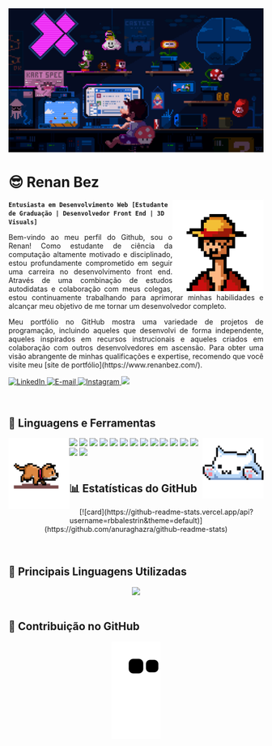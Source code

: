 <img src="./assets/mario.gif" alt="banner">
<div align="center">
    <h1 align="left">😎 Renan Bez</h1>
    <img align="right" width="180px" height="180px" src="./assets/luffy.gif" loop="infinite"/>
</div>

**`Entusiasta em Desenvolvimento Web [Estudante de Graduação | Desenvolvedor Front End | 3D Visuals]`**

<p style='text-align: justify;'>
Bem-vindo ao meu perfil do Github, sou o Renan! Como estudante de ciência da computação altamente motivado e disciplinado, estou profundamente comprometido em seguir uma carreira no desenvolvimento front end. Através de uma combinação de estudos autodidatas e colaboração com meus colegas, estou continuamente trabalhando para aprimorar minhas habilidades e alcançar meu objetivo de me tornar um desenvolvedor completo.
</p>

<p style='text-align: justify;'>
Meu portfólio no GitHub mostra uma variedade de projetos de programação, incluindo aqueles que desenvolvi de forma independente, aqueles inspirados em recursos instrucionais e aqueles criados em colaboração com outros desenvolvedores em ascensão. Para obter uma visão abrangente de minhas qualificações e expertise, recomendo que você visite meu [site de portfólio](https://www.renanbez.com/).
</p>

<p align="left">
    <a href="https://www.linkedin.com/in/renan-bez-911525257/">
        <img alt="LinkedIn" title="Confira meu perfil no LinkedIn" src="https://custom-icon-badges.demolab.com/badge/LinkedIn-0077B5?style=for-the-badge&logo=linkedin&logoColor=white"/>
    </a>
    <a href="mailto:renanbbez@gmail.com">
        <img alt="E-mail" title="Entre em contato comigo por e-mail" src="https://custom-icon-badges.demolab.com/badge/Email-8B0000?style=for-the-badge&logo=mail&logoColor=white">
    </a>
    <a href="https://www.instagram.com/rbbalestrin/">
        <img alt="Instagram" title="Entre em contato comigo pelo Instagram" src="https://custom-icon-badges.demolab.com/badge/Instagram-E4405F?style=for-the-badge&logo=instagram&logoColor=white">
    </a>
    <a href="https://github.com/rbbalestrin">
        <img src="https://komarev.com/ghpvc/?username=bbkx226&color=blueviolet&style=for-the-badge&label=Visualizações+do+Perfil">
    </a>
</p>

<br />
<h2 align="left">🌟 Linguagens e Ferramentas</h2>
<div>
    <img align="left" src="./assets/dog.gif" width="120" height="140" loop="infinite"/>
    <img align="right" src="./assets/cat.gif" width="120" height="120" loop="infinite"/>
    <img src="https://img.shields.io/badge/React-20232A?style=for-the-badge&logo=react&logoColor=white" />
    <img src="https://img.shields.io/badge/Node.js-43853D?style=for-the-badge&logo=node.js&logoColor=white" />
    <img src="https://img.shields.io/badge/HTML5-F16529?style=for-the-badge&logo=html5&logoColor=white" />
    <img src="https://img.shields.io/badge/CSS3-1572B6?style=for-the-badge&logo=css3&logoColor=white" />
    <img src="https://img.shields.io/badge/JavaScript-F7DF1E?style=for-the-badge&logo=javascript&logoColor=white" />
    <img src="https://img.shields.io/badge/Git-F05032?style=for-the-badge&logo=git&logoColor=white" />
    <img src="https://img.shields.io/badge/SASS-hotpink.svg?style=for-the-badge&logo=SASS&logoColor=white" />
    <img src="https://img.shields.io/badge/tailwindcss-%2338B2AC.svg?style=for-the-badge&logo=tailwind-css&logoColor=white" />
    <img src="https://img.shields.io/badge/figma-%23F24E1E.svg?style=for-the-badge&logo=figma&logoColor=white" />
    <img src="https://img.shields.io/badge/Firebase-FF9900?style=for-the-badge&logo=firebase&logoColor=white" />
    <img src="https://img.shields.io/badge/Markdown-000000?style=for-the-badge&logo=markdown&logoColor=white" />
    <img src="https://img.shields.io/badge/Redux-593D88?style=for-the-badge&logo=redux&logoColor=white" />
    <img src="https://img.shields.io/badge/-GraphQL-E10098?style=for-the-badge&logo=graphql&logoColor=white" />
    <img src="https://img.shields.io/badge/TypeScript-007ACC?style=for-the-badge&logo=typescript&logoColor=white" />
    <img src="https://img.shields.io/badge/Solidity-%23363636.svg?style=for-the-badge&logo=solidity&logoColor=white" />
</div>

<br />
<h2 align="left">📊 Estatísticas do GitHub</h2>
<div align="center">
[![card](https://github-readme-stats.vercel.app/api?username=rbbalestrin&theme=default)](https://github.com/anuraghazra/github-readme-stats)
</div>
<br />
<br />
<h2 align="left">🧰 Principais Linguagens Utilizadas</h2>
<div align="center">
<img width="450px" src="https://github-readme-stats.vercel.app/api/top-langs/?username=bbkx226&layout=compact&langs_count=12" />
</div>

<br />
<h2 align="left">🐍 Contribuição no GitHub</h2>
<div align="center">
    <img src="https://github.com/rbbalestrin/rbbalestrin/blob/output/github-contribution-grid-snake.svg?palette=github-dark" />
</div>
